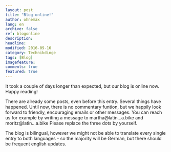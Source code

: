```yaml
---
layout: post
title: "Blog online!"
author: ohnemax
lang: en
archive: false
ref: blogonline
description: 
headline: 
modified: 2016-09-16
category: Technikdinge
tags: [Blog]
imagefeature: 
comments: true
featured: true
---
```


It took a couple of days longer than expected, but our blog is online now. Happy reading!

There are already some posts, even before this entry. Several things have happened. Until now, there is no commentary funtion, but we happily look forward to friendly, encouraging emails or other messages. You can reach us for example by writing a message to martha@latin...a.bike and moritz@latin...a.bike Please replace the three dots by yourself.

The blog is bilingual, however we might not be able to translate every single entry to both languages - so the majority will be German, but there should be frequent english updates.

